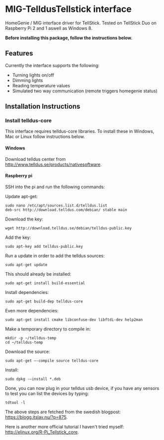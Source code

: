 # MIG-TelldusTellstick interface

HomeGenie / MIG interface driver for TellStick. Tested on TellStick Duo on Raspberry Pi 2 and 1 aswell as Windows 8.

**Before installing this package, follow the instructions below.**

## Features

Currently the interface supports the following:

- Turning lights on/off
- Dimming lights
- Reading temperature values
- Simulated two way communication (remote triggers homegenie status)

## Installation Instructions

### Install telldus-core

This interface requires telldus-core libraries. To install these in Windows, Mac or Linux follow instructions below.

#### Windows

Download telldus center from <a href="http://www.telldus.se/products/nativesoftware" target="_blank">http://www.telldus.se/products/nativesoftware</a>.

#### Raspberry pi

SSH into the pi and run the following commands:

Update apt-get:

    sudo nano /etc/apt/sources.list.d/telldus.list
    deb-src http://download.telldus.com/debian/ stable main
            
Download the key:

    wget http://download.telldus.se/debian/telldus-public.key 

Add the key:

    sudo apt-key add telldus-public.key

Run a update in order to add the telldus sources:

    sudo apt-get update

This should already be installed:

    sudo apt-get install build-essential

Install dependencies:

    sudo apt-get build-dep telldus-core

Even more dependencies:

    sudo apt-get install cmake libconfuse-dev libftdi-dev help2man
        
Make a temporary directory to compile in:

    mkdir -p ~/telldus-temp
    cd ~/telldus-temp
        
Download the source:

    sudo apt-get –-compile source telldus-core

Install: 

    sudo dpkg -–install *.deb
        
Done, you can now plug in your telldus usb device, if you have any sensors to test you can list the devices by typing:

    tdtool -l

The above steps are fetched from the swedish blogpost: <a href="https://blogg.itslav.nu/?p=875" target="_blank">https://blogg.itslav.nu/?p=875</a>.

Here is another more official tutorial I haven't tried myself: <a href="http://elinux.org/R-Pi_Tellstick_core" target="_blank">http://elinux.org/R-Pi_Tellstick_core</a>.


